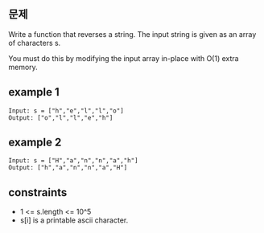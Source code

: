 ## 문제

Write a function that reverses a string. The input string is given as an array of characters s.

You must do this by modifying the input array in-place with O(1) extra memory.

## example 1

```code
Input: s = ["h","e","l","l","o"]
Output: ["o","l","l","e","h"]
```

## example 2

```code
Input: s = ["H","a","n","n","a","h"]
Output: ["h","a","n","n","a","H"]
```

## constraints

- 1 <= s.length <= 10^5
- s[i] is a printable ascii character.